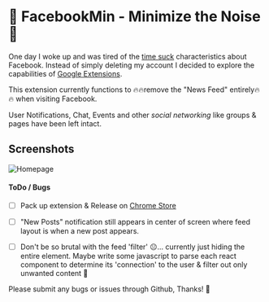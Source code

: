 # 👊 FacebookMin - Minimize the Noise 👊

One day I woke up and was tired of the [time suck](http://www.urbandictionary.com/define.php?term=time+suck) characteristics about Facebook.  Instead of simply deleting my account I decided to explore the capabilities of [Google Extensions](https://developer.chrome.com/extensions).

This extension currently functions to 🔥🔥remove the "News Feed" entirely🔥🔥 when visiting Facebook.

User Notifications, Chat, Events and other _social networking_ like groups & pages have been left intact.


## Screenshots

![Homepage](https://i.imgur.com/GbthfaC.png)


#### ToDo / Bugs

- [ ] Pack up extension & Release on [Chrome Store](https://chrome.google.com/webstore/category/extensions)
- [ ] "New Posts" notification still appears in center of screen where feed layout is when a new post appears.
- [ ] Don't be so brutal with the feed 'filter' 😐... currently just hiding the entire element.  Maybe write some javascript to parse each react component to determine its 'connection' to the user & filter out only unwanted content 🐋


Please submit any bugs or issues through Github, Thanks! 🙏
